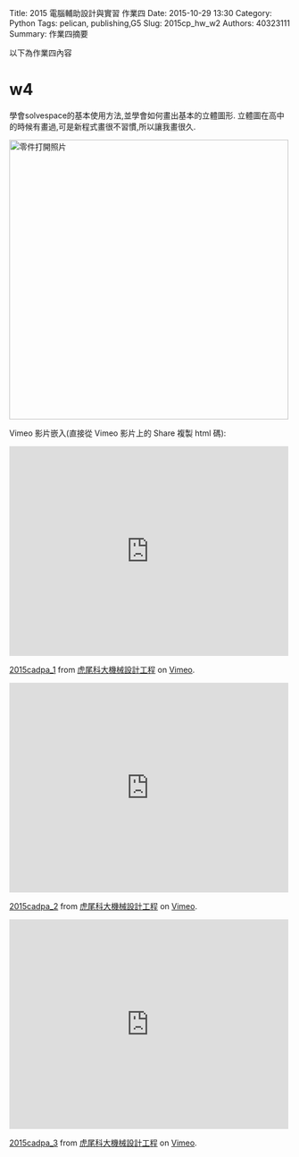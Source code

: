 Title: 2015 電腦輔助設計與實習 作業四
Date: 2015-10-29 13:30
Category: Python
Tags: pelican, publishing,G5
Slug: 2015cp_hw_w2
Authors: 40323111
Summary: 作業四摘要

以下為作業四內容



 w4
 ============
 學會solvespace的基本使用方法,並學會如何畫出基本的立體圖形.
 立體圖在高中的時候有畫過,可是新程式畫很不習慣,所以讓我畫很久.
 
 <img src="https://copy.com/tWJ3FOUPRih6HUR4" width="500" alt="零件打開照片"></img>
 
 
 
Vimeo 影片嵌入(直接從 Vimeo 影片上的 Share 複製 html 碼):
<iframe src="https://player.vimeo.com/video/140277094" width="500" height="375" frameborder="0" webkitallowfullscreen mozallowfullscreen allowfullscreen></iframe> <p><a href="https://vimeo.com/140277094">2015cadpa_1</a> from <a href="https://vimeo.com/user24079973">虎尾科大機械設計工程</a> on <a href="https://vimeo.com">Vimeo</a>.</p>



<iframe src="https://player.vimeo.com/video/140277188" width="500" height="375" frameborder="0" webkitallowfullscreen mozallowfullscreen allowfullscreen></iframe> <p><a href="https://vimeo.com/140277188">2015cadpa_2</a> from <a href="https://vimeo.com/user24079973">虎尾科大機械設計工程</a> on <a href="https://vimeo.com">Vimeo</a>.</p>



<iframe src="https://player.vimeo.com/video/140281702" width="500" height="375" frameborder="0" webkitallowfullscreen mozallowfullscreen allowfullscreen></iframe> <p><a href="https://vimeo.com/140281702">2015cadpa_3</a> from <a href="https://vimeo.com/user24079973">虎尾科大機械設計工程</a> on <a href="https://vimeo.com">Vimeo</a>.</p>

 

